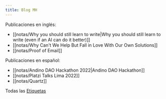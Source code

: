 ```yaml
---
title: Blog MH
---
```


Publicaciones en inglés:

- [[notas/Why you should still learn to write|Why you should still learn to write (even if an AI can do it better)]]
- [[notas/Why Can't We Help But Fall in Love With Our Own Solutions]]
- [[notas/Proof of Email]]

Publicaciones en español:

- [[notas/Andino DAO Hackathon 2022|Andino DAO Hackathon]]
- [[notas/Platzi Talks Lima 2022]]
- [[notas/Quartz]]

Todas las [Etiquetas](/tags)
